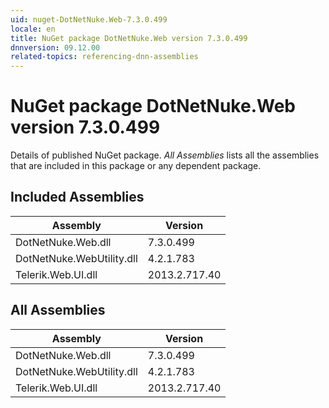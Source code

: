 ```yaml
---
uid: nuget-DotNetNuke.Web-7.3.0.499
locale: en
title: NuGet package DotNetNuke.Web version 7.3.0.499
dnnversion: 09.12.00
related-topics: referencing-dnn-assemblies
---
```


# NuGet package DotNetNuke.Web version 7.3.0.499
Details of published NuGet package.
*All Assemblies* lists all the assemblies that are included in this package or any dependent package.

## Included Assemblies

|Assembly|Version|
|---|---|
|DotNetNuke.Web.dll|7.3.0.499|
|DotNetNuke.WebUtility.dll|4.2.1.783|
|Telerik.Web.UI.dll|2013.2.717.40|

## All Assemblies

|Assembly|Version|
|---|---|
|DotNetNuke.Web.dll|7.3.0.499|
|DotNetNuke.WebUtility.dll|4.2.1.783|
|Telerik.Web.UI.dll|2013.2.717.40|


